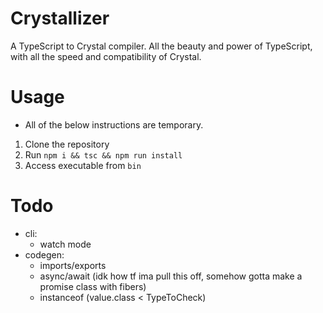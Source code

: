 # Crystallizer
A TypeScript to Crystal compiler. All the beauty and power of TypeScript, with all the speed and compatibility of Crystal.

# Usage
* All of the below instructions are temporary.

1. Clone the repository
2. Run `npm i && tsc && npm run install`
3. Access executable from `bin`

# Todo

- cli:
  - watch mode
- codegen:
  - imports/exports
  - async/await (idk how tf ima pull this off, somehow gotta make a promise class with fibers)
  - instanceof (value.class < TypeToCheck)